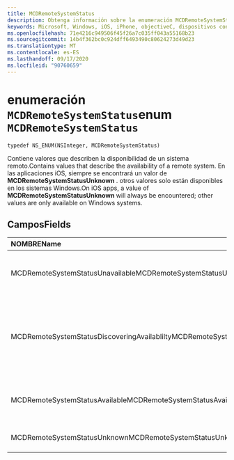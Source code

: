 ```yaml
---
title: MCDRemoteSystemStatus
description: Obtenga información sobre la enumeración MCDRemoteSystemStatus. Esta enumeración contiene valores que describen la disponibilidad de un sistema remoto.
keywords: Microsoft, Windows, iOS, iPhone, objectiveC, dispositivos conectados, proyecto Roma
ms.openlocfilehash: 71e4216c949506f45f26a7c035ff043a55168b23
ms.sourcegitcommit: 14b4f362bc0c924dff6493490c80624273d49d23
ms.translationtype: MT
ms.contentlocale: es-ES
ms.lasthandoff: 09/17/2020
ms.locfileid: "90760659"
---
```

# <a name="enum-mcdremotesystemstatus"></a><span data-ttu-id="9b8a3-105">enumeración `MCDRemoteSystemStatus`</span><span class="sxs-lookup"><span data-stu-id="9b8a3-105">enum `MCDRemoteSystemStatus`</span></span> 

```
typedef NS_ENUM(NSInteger, MCDRemoteSystemStatus)
```  
<span data-ttu-id="9b8a3-106">Contiene valores que describen la disponibilidad de un sistema remoto.</span><span class="sxs-lookup"><span data-stu-id="9b8a3-106">Contains values that describe the availability of a remote system.</span></span> <span data-ttu-id="9b8a3-107">En las aplicaciones iOS, siempre se encontrará un valor de **MCDRemoteSystemStatusUnknown** . otros valores solo están disponibles en los sistemas Windows.</span><span class="sxs-lookup"><span data-stu-id="9b8a3-107">On iOS apps, a value of **MCDRemoteSystemStatusUnknown** will always be encountered; other values are only available on Windows systems.</span></span>

## <a name="fields"></a><span data-ttu-id="9b8a3-108">Campos</span><span class="sxs-lookup"><span data-stu-id="9b8a3-108">Fields</span></span>

| <span data-ttu-id="9b8a3-109">NOMBRE</span><span class="sxs-lookup"><span data-stu-id="9b8a3-109">Name</span></span>                              | <span data-ttu-id="9b8a3-110">Valor</span><span class="sxs-lookup"><span data-stu-id="9b8a3-110">Value</span></span> | <span data-ttu-id="9b8a3-111">Descripción</span><span class="sxs-lookup"><span data-stu-id="9b8a3-111">Description</span></span>                    |
|:----------------------------------|:------|:-------------------------------|
| <span data-ttu-id="9b8a3-112">MCDRemoteSystemStatusUnavailable</span><span class="sxs-lookup"><span data-stu-id="9b8a3-112">MCDRemoteSystemStatusUnavailable</span></span> | <span data-ttu-id="9b8a3-113">0</span><span class="sxs-lookup"><span data-stu-id="9b8a3-113">0</span></span> | <span data-ttu-id="9b8a3-114">El sistema remoto se muestra como no disponible.</span><span class="sxs-lookup"><span data-stu-id="9b8a3-114">The remote system is reported as unavailable.</span></span> |
| <span data-ttu-id="9b8a3-115">MCDRemoteSystemStatusDiscoveringAvailablilty</span><span class="sxs-lookup"><span data-stu-id="9b8a3-115">MCDRemoteSystemStatusDiscoveringAvailablilty</span></span> | <span data-ttu-id="9b8a3-116">1</span><span class="sxs-lookup"><span data-stu-id="9b8a3-116">1</span></span> | <span data-ttu-id="9b8a3-117">Se está determinando el estado del sistema remoto (se produce durante el proceso de detección).</span><span class="sxs-lookup"><span data-stu-id="9b8a3-117">The status of the remote system is being determined (occurs during the discovery process).</span></span> |
| <span data-ttu-id="9b8a3-118">MCDRemoteSystemStatusAvailable</span><span class="sxs-lookup"><span data-stu-id="9b8a3-118">MCDRemoteSystemStatusAvailable</span></span> | <span data-ttu-id="9b8a3-119">2</span><span class="sxs-lookup"><span data-stu-id="9b8a3-119">2</span></span> | <span data-ttu-id="9b8a3-120">El sistema remoto se muestra como disponible.</span><span class="sxs-lookup"><span data-stu-id="9b8a3-120">The remote system is reported as available.</span></span> |
| <span data-ttu-id="9b8a3-121">MCDRemoteSystemStatusUnknown</span><span class="sxs-lookup"><span data-stu-id="9b8a3-121">MCDRemoteSystemStatusUnknown</span></span> | <span data-ttu-id="9b8a3-122">3</span><span class="sxs-lookup"><span data-stu-id="9b8a3-122">3</span></span> | <span data-ttu-id="9b8a3-123">El estado es desconocido.</span><span class="sxs-lookup"><span data-stu-id="9b8a3-123">The status is unknown.</span></span> |
